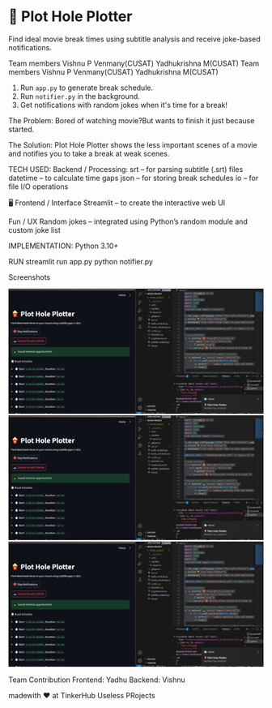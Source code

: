 # 🍿 Plot Hole Plotter

Find ideal movie break times using subtitle analysis and receive joke-based notifications.

Team members
Vishnu P Venmany(CUSAT)
Yadhukrishna M(CUSAT)
Team members
Vishnu P Venmany(CUSAT)
Yadhukrishna M(CUSAT)

1. Run `app.py` to generate break schedule.
2. Run `notifier.py` in the background.
3. Get notifications with random jokes when it's time for a break!

The Problem:
Bored of watching movie?But wants to finish it just because started.

The Solution:
Plot Hole Plotter shows the less important scenes of a movie and notifies you to take a break at weak scenes.

TECH USED:
Backend / Processing:
srt – for parsing subtitle (.srt) files
datetime – to calculate time gaps
json – for storing break schedules
io – for file I/O operations

🖥️ Frontend / Interface
Streamlit – to create the interactive web UI

Fun / UX
Random jokes – integrated using Python’s random module and custom joke list

IMPLEMENTATION:
Python 3.10+

RUN
streamlit run  app.py
python notifier.py

Screenshots

![alt text](image.png)
![alt text](image-1.png)
![alt text](image-2.png)

Team Contribution
Frontend: Yadhu
Backend: Vishnu


madewith ❤️ at TinkerHub Useless PRojects